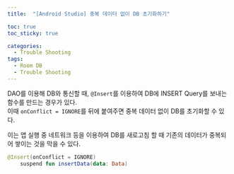 ```yaml
---
title:  "[Android Studio] 중복 데이터 없이 DB 초기화하기"

toc: true
toc_sticky: true

categories:
  - Trouble Shooting
tags:
  - Room DB
  - Trouble Shooting
---
```


DAO를 이용해 DB와 통신할 때, ```@Insert```를 이용하여 DB에 INSERT Query를 보내는 함수를 만드는 경우가 있다.  
이때 ```onConflict = IGNORE```를 뒤에 붙여주면 중복 데이터 없이 DB를 초기화할 수 있다.  

이는 앱 실행 중 네트워크 등을 이용하여 DB를 새로고침 할 때 기존의 데이터가 중복되어 쌓이는 것을 막을 수 있다.

```kotlin
@Insert(onConflict = IGNORE)
    suspend fun insertData(data: Data)
```
